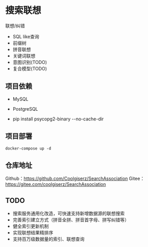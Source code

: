 # 搜索联想
联想/纠错
- SQL like查询
- 前缀树
- 拼音联想
- 关键词联想
- 意图识别(TODO)
- 复合模型(TODO)

## 项目依赖
- MySQL
- PostgreSQL

- pip install psycopg2-binary --no-cache-dir

## 项目部署
```commandline
docker-compose up -d
```
## 仓库地址
Github：https://github.com/Coolgiserz/SearchAssociation
Gitee：https://gitee.com/coolgiserz/SearchAssociation

## TODO
- 搜索服务通用化改造，可快速支持新增数据源的联想搜索
- 完善索引建立方式（拼音全拼、拼音首字母、拼写纠错等）
- 健全索引更新机制
- 实现联想结果精排序
- 支持百万级数据量的索引、联想查询